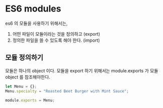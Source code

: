 # ES6 modules

es6 의 모듈을 사용하기 위해서는,

1.  어떤 파일이 모듈이라는 것을 정의하고 (export)
2.  정의한 파일을 쓸 수 있도록 해야 한다. (import)

## 모듈 정의하기

모듈은 하나의 object 이다. 모듈을 export 하기 위해서는 module.exports 가 모듈 object 를 참조해야한다.

```javascript
let Menu = {};
Menu.specialty = "Roasted Beet Burger with Mint Sauce";

module.exports = Menu;
```
